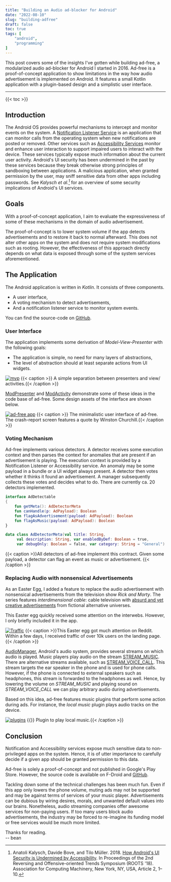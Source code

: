 ```yaml
---
title: "Building an Audio ad-blocker for Android"
date: "2022-08-10"
slug: "building-adfree"
draft: false
toc: true
tags: [
    "android",
    "programming"
]
---
```


This post covers some of the insights I've gotten while building ad-free, a
modularized audio ad-blocker for Android I started in 2016. Ad-free is a
proof-of-concept application to show limitations in the way how audio
advertisement is implemented on Android. It features a small Kotlin application
with a plugin-based design and a simplistic user interface. <!--more-->

---

{{< toc >}}

## Introduction
The Android OS provides powerful mechanisms to intercept and monitor events on
the system. A [Notification Listener Service]() is an application that can
monitor calls from the operating system when new notifications are posted or
removed. Other services such as [Accessibility Services]() monitor and enhance
user interaction to support impaired users to interact with the device. These
services typically expose much information about the current user activity.
Android's UI security has been undermined in the past by these services because
they break otherwise strong principles of sandboxing between applications. A
malicious application, when granted permission by the user, may sniff sensitive
data from other apps including passwords. See <cite> Kalysch et al.[^1]</cite>
for an overview of some security implications of Android's UI services.



[^1]: Anatoli Kalysch, Davide Bove, and Tilo Müller. 2018. [How Android's UI
    Security is Undermined by
    Accessibility](https://faui1-files.cs.fau.de/public/publications/a11y_final_version.pdf).
    In Proceedings of the 2nd Reversing and Offensive-oriented Trends Symposium
    (ROOTS '18). Association for Computing Machinery, New York, NY, USA, Article
    2, 1–10.


## Goals
With a proof-of-concept application, I aim to evaluate the expressiveness of
some of these mechanisms in the domain of audio advertisement.

The proof-of-concept is to lower system volume if the app detects advertisements
and to restore it back to normal afterward. This does not alter other apps on
the system and does not require system modifications such as rooting. However,
the effectiveness of this approach directly depends on what data is exposed
through some of the system services aforementioned.

## The Application
The Android application is written in _Kotlin_. It consists of three components.

- A user interface,
- A voting mechanism to detect advertisements,
- And a notification listener service to monitor system events.

You can find the source-code on
[GitHub](https://github.com/abertschi/ad-free/tree/master/app/src/main/java/ch/abertschi/adfree).

### User Interface

The application implements some derivation of _Model-View-Presenter_ with the
following goals:

- The application is simple, no need for many layers of abstractions,
- The level of abstraction should at least separate actions from UI widgets.

[![mvp](/blog/2022-08_adfree/mvp.svg#center)](/blog/2022-08_adfree/mvp.svg) {{<
caption >}} A simple separation between presenters and view/ activities.{{<
/caption >}}

[ModPresenter](https://github.com/abertschi/ad-free/blob/master/app/src/main/java/ch/abertschi/adfree/view/mod/ModPresenter.kt)
and
[ModActivity](https://github.com/abertschi/ad-free/blob/master/app/src/main/java/ch/abertschi/adfree/view/mod/ModActivity.kt)
demonstrate some of these ideas in the code base of ad-free. Some design assets
of the interface are shown below.

[![ad-free
app](/blog/2022-08_adfree/ad-free-screenshots.png)](/blog/2022-08_adfree/ad-free-screenshots.png)
{{< caption >}} 
The minimalistic user interface of ad-free. The crash-report screen
features a quote by Winston Churchill.{{< /caption >}}

### Voting Mechanism
Ad-free implements various detectors. A detector receives some execution context
and then parses the context for anomalies that are present if an advertisement
is playing. The execution context is provided by a Notification Listener or
Accessibility service. An anomaly may be some payload in a bundle or a UI widget
always present. A detector then votes whether it thinks it found an
advertisement. A manager subsequently collects these votes and decides what to
do. There are currently ca. 20 detectors implemented.


```kotlin
interface AdDetectable 
{
    fun getMeta(): AdDetectorMeta
    fun canHandle(p: AdPayload): Boolean
    fun flagAsAdvertisement(payload: AdPayload): Boolean
    fun flagAsMusic(payload: AdPayload): Boolean
}

data class AdDetectorMeta(val title: String, 
     val description: String, var enabledByDef: Boolean = true,
     var debugOnly: Boolean = false, var category: String = "General")
```
{{< caption >}}All detectors of ad-free implement this contract. Given some payload, a detector can flag an event as music or advertisement. {{< /caption >}}

### Replacing Audio with nonsensical Advertisements
As an Easter Egg, I added a feature to replace the audio advertisement with
nonsensical advertisements from the television show _Rick and Morty_. The series
features _interdimensional cable_: cable television with [absurd and yet
creative advertisements](https://www.youtube.com/watch?v=6h58uT_BGV4) from
fictional alternative universes.

This Easter egg quickly received some attention on the interwebs. However, I only
briefly included it in the app.

[![Traffic](/blog/2022-08_adfree/19-11-17-traffic.png)](/blog/2022-08_adfree/19-11-17-traffic.png)
{{< caption >}}This Easter egg got much attention on Reddit. Within a few days,
I received traffic of over 10k users on the landing page.{{< /caption >}}

[AudioManager](https://developer.android.com/reference/android/media/AudioManager),
Android's audio system, provides several streams on which audio is played. Music
players play audio on the stream
[STREAM_MUSIC](https://developer.android.com/reference/android/media/AudioManager#STREAM_MUSIC).
There are alternative streams available, such as
[STREAM_VOICE_CALL](https://developer.android.com/reference/android/media/AudioManager#STREAM_VOICE_CALL).
This stream targets the ear speaker in the phone and is used for phone calls.
However, if the phone is connected to external speakers such as headphones, this
stream is forwarded to the headphones as well. Hence, by lowering the volume on
_STREAM\_MUSIC_ and playing sound on _STREAM\_VOICE\_CALL_ we can play arbitrary
audio during advertisements.

Based on this idea, ad-free features music plugins that perform some action during ads.
For instance, the _local music_ plugin plays audio tracks on the device.

[![plugins](/blog/2022-08_adfree/plugins.png#width70)](/blog/2022-08_adfree/plugins.png)
{{<caption >}} Plugin to play local music.{{< /caption >}}



## Conclusion
Notification and Accessibility services expose much sensitive data to
non-privileged apps on the system. Hence, it is of utter importance to
carefully decide if a given app should be granted permission to this data.

Ad-free is solely a proof-of-concept and not
published in Google's Play Store. However, the source code is available on
F-Droid and [GitHub](https://github.com/abertschi/ad-free).

Tackling down some of the technical challenges has been much fun. Even if this
app only lowers the phone volume, muting ads may not be supported and may be against
terms of services of your music player. Advertisements can be dubious by wiring
desires, morals, and unwanted default values into our brains. Nonetheless, audio
streaming companies offer awesome services for non-paying users. If too many
users block audio advertisements, the industry may be forced to re-imagine its
funding model or free services would be much more limited.


Thanks for reading.  
-- bean
